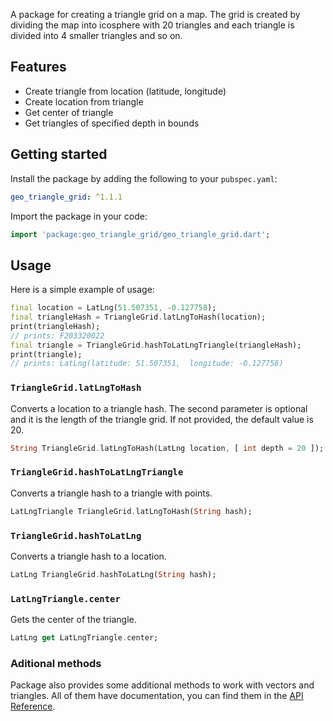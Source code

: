 A package for creating a triangle grid on a map. The grid is created by dividing the map into icosphere with 20 triangles and each triangle is divided into 4 smaller triangles and so on.

## Features

- Create triangle from location (latitude, longitude)
- Create location from triangle
- Get center of triangle
- Get triangles of specified depth in bounds

## Getting started

Install the package by adding the following to your `pubspec.yaml`:

```yaml
geo_triangle_grid: ^1.1.1
```

Import the package in your code:

```dart
import 'package:geo_triangle_grid/geo_triangle_grid.dart';
```

## Usage

Here is a simple example of usage:

```dart
final location = LatLng(51.507351, -0.127758);
final triangleHash = TriangleGrid.latLngToHash(location);
print(triangleHash);
// prints: F203320022
final triangle = TriangleGrid.hashToLatLngTriangle(triangleHash);
print(triangle);
// prints: LatLng(latitude: 51.507351,  longitude: -0.127758)
```

### `TriangleGrid.latLngToHash`

Converts a location to a triangle hash. The second parameter is optional and it is the length of the triangle grid.
If not provided, the default value is 20.

```dart
String TriangleGrid.latLngToHash(LatLng location, [ int depth = 20 ]);
```

### `TriangleGrid.hashToLatLngTriangle`

Converts a triangle hash to a triangle with points.

```dart
LatLngTriangle TriangleGrid.latLngToHash(String hash);
```

### `TriangleGrid.hashToLatLng`

Converts a triangle hash to a location.

```dart
LatLng TriangleGrid.hashToLatLng(String hash);
```

### `LatLngTriangle.center`

Gets the center of the triangle.

```dart
LatLng get LatLngTriangle.center;
```

### Aditional methods

Package also provides some additional methods to work with vectors and triangles. All of them have documentation, you can find them in the [API Reference](https://pub.dev/documentation/geo_triangle_grid/latest/geo_triangle_grid/geo_triangle_grid-library.html).
